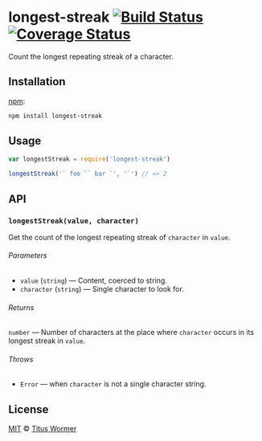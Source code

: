 # longest-streak [![Build Status][travis-badge]][travis] [![Coverage Status][codecov-badge]][codecov]

Count the longest repeating streak of a character.

## Installation

[npm][]:

```bash
npm install longest-streak
```

## Usage

```js
var longestStreak = require('longest-streak')

longestStreak('` foo `` bar `', '`') // => 2
```

## API

### `longestStreak(value, character)`

Get the count of the longest repeating streak of `character` in `value`.

###### Parameters

*   `value` (`string`) — Content, coerced to string.
*   `character` (`string`) — Single character to look for.

###### Returns

`number` — Number of characters at the place where `character` occurs in
its longest streak in `value`.

###### Throws

*   `Error` — when `character` is not a single character string.

## License

[MIT][license] © [Titus Wormer][author]

<!-- Definitions -->

[travis-badge]: https://img.shields.io/travis/wooorm/longest-streak.svg

[travis]: https://travis-ci.org/wooorm/longest-streak

[codecov-badge]: https://img.shields.io/codecov/c/github/wooorm/longest-streak.svg

[codecov]: https://codecov.io/github/wooorm/longest-streak

[npm]: https://docs.npmjs.com/cli/install

[license]: LICENSE

[author]: http://wooorm.com
